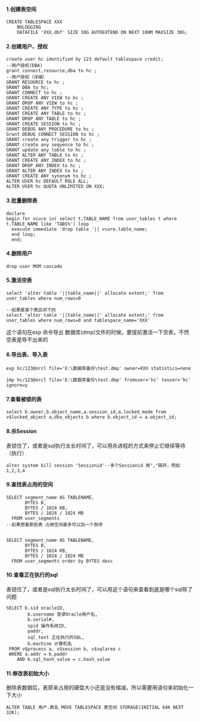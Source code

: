 #### 1.创建表空间

```
CREATE TABLESPACE XXX
    NOLOGGING
    DATAFILE 'XXX.dbf' SIZE 10G AUTOEXTEND ON NEXT 100M MAXSIZE 30G;
```



#### 2.创建用户、授权

```
create user hc identified by 123 default tablespace credit;
--用户授权(DBA)
grant connect,resource,dba to hc ;
--用户授权（详细）
GRANT RESOURCE to hc ;
GRANT DBA to hc;
GRANT CONNECT to hc ;
GRANT CREATE ANY VIEW to hc ;
GRANT DROP ANY VIEW to hc ;
GRANT CREATE ANY TYPE to hc ;
GRANT CREATE ANY TABLE to hc ;
GRANT DROP ANY TABLE to hc ;
GRANT CREATE SESSION to hc ;
GRANT DEBUG ANY PROCEDURE to hc ;
Grant DEBUG CONNECT SESSION to hc ;
GRANT create any trigger to hc ;
GRANT create any sequence to hc ;
GRANT update any table to hc ;
GRANT ALTER ANY TABLE to hc ;
GRANT CREATE ANY INDEX to hc ;
GRANT DROP ANY INDEX to hc ;
GRANT ALTER ANY INDEX to hc ;
GRANT CREATE ANY synonym to hc ;
ALTER USER hc DEFAULT ROLE ALL;
ALTER USER hc QUOTA UNLIMITED ON XXX;

```





#### 3.批量删除表

```
declare
begin for vcure in( select t.TABLE_NAME from user_tables t where t.TABLE_NAME like 'TABS%') loop
  execute immediate 'drop table '|| vcure.table_name;
  end loop;
  end;
```



#### 4.删除用户

```
drop user MOM cascade
```



#### 5.激活空表

```
select 'alter table '||table_name||' allocate extent;' from user_tables where num_rows=0

--如果是某个表区间下的
select 'alter table '||table_name||' allocate extent;' from user_tables where num_rows=0 and tablespace_name='XXX'

```

这个语句在exp 命令导出 数据库(dmp)文件的时候，要提前激活一下空表，不然空表是导不出来的



#### 6.导出表、导入表

```
exp hc/123@orcl file='E:\数据库备份\test.dmp' owner=XXX statistics=none

imp hc/123@orcl file='E:\数据库备份\test.dmp' fromuser='hc' touser='hc' ignore=y

```



#### 7.查看被锁的表

```
select b.owner,b.object_name,a.session_id,a.locked_mode from v$locked_object a,dba_objects b where b.object_id = a.object_id;
```



#### 8.杀Session

表锁住了，或者是sql执行太长时间了，可以用杀进程的方式来停止它继续等待（执行）

```
alter system kill session 'Sessionid'--多个Sessionid 用","隔开，例如 1,2,3,4
```



####  9.查找表占用的空间

```
SELECT segment_name AS TABLENAME,
       BYTES B,
       BYTES / 1024 KB,
       BYTES / 1024 / 1024 MB
  FROM user_segments
--如果想看那些表 占用空间最多可以加一个倒序


SELECT segment_name AS TABLENAME,
       BYTES B,
       BYTES / 1024 KB,
       BYTES / 1024 / 1024 MB
  FROM user_segments order by BYTES desc

```



#### 10.查看正在执行的sql

表锁住了，或者是sql执行太长时间了，可以用这个语句来查看到底是哪个sql除了问题

```
SELECT b.sid oracleID,  
        b.username 登录Oracle用户名,  
        b.serial#,  
        spid 操作系统ID,  
        paddr,  
        sql_text 正在执行的SQL,  
        b.machine 计算机名  
 FROM v$process a, v$session b, v$sqlarea c  
 WHERE a.addr = b.paddr  
    AND b.sql_hash_value = c.hash_value
```



#### 11.修改表初始大小

删除表数据后，表原来占用的硬盘大小还是没有缩减，所以需要用语句来初始化一下大小

```
ALTER TABLE 用户.表名 MOVE TABLESPACE 表空间 STORAGE(INITIAL 64K NEXT 32K);
```

